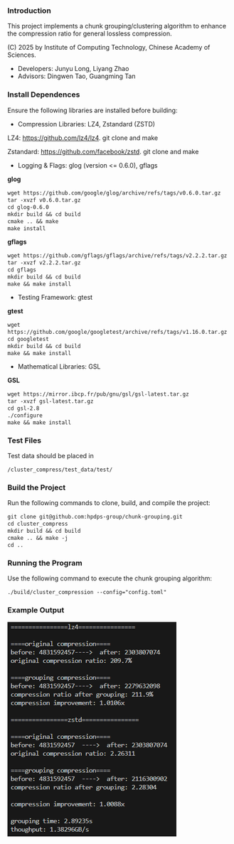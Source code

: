 ### Introduction
This project implements a chunk grouping/clustering algorithm to enhance the compression ratio for general lossless compression.

(C) 2025 by Institute of Computing Technology, Chinese Academy of Sciences.

* Developers: Junyu Long, Liyang Zhao
* Advisors: Dingwen Tao, Guangming Tan

### Install Dependences
Ensure the following libraries are installed before building:
- Compression Libraries: LZ4, Zstandard (ZSTD)

LZ4: https://github.com/lz4/lz4. git clone and make

Zstandard: https://github.com/facebook/zstd. git clone and make

- Logging & Flags: glog (version <= 0.6.0), gflags

**glog**
```
wget https://github.com/google/glog/archive/refs/tags/v0.6.0.tar.gz
tar -xvzf v0.6.0.tar.gz
cd glog-0.6.0
mkdir build && cd build
cmake .. && make
make install
```

**gflags**
```
wget https://github.com/gflags/gflags/archive/refs/tags/v2.2.2.tar.gz
tar -xvzf v2.2.2.tar.gz
cd gflags
mkdir build && cd build
make && make install
```

- Testing Framework: gtest

**gtest**
```
wget https://github.com/google/googletest/archive/refs/tags/v1.16.0.tar.gz
cd googletest
mkdir build && cd build
make && make install
```

- Mathematical Libraries: GSL

**GSL**
```
wget https://mirror.ibcp.fr/pub/gnu/gsl/gsl-latest.tar.gz
tar -xvzf gsl-latest.tar.gz
cd gsl-2.8
./configure
make && make install
```

### Test Files
Test data should be placed in
```
/cluster_compress/test_data/test/
```

### Build the Project
Run the following commands to clone, build, and compile the project:

```
git clone git@github.com:hpdps-group/chunk-grouping.git
cd cluster_compress
mkdir build && cd build
cmake .. && make -j
cd ..
```

### Running the Program
Use the following command to execute the chunk grouping algorithm:
```
./build/cluster_compression --config="config.toml"
```

### Example Output
![Example Output](example_output.png)
